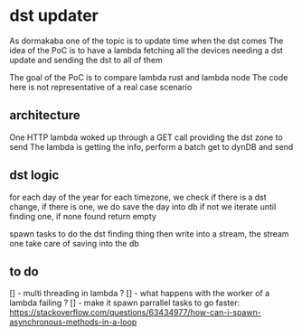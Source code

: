 # dst updater

As dormakaba one of the topic is to update time when the dst comes
The idea of the PoC is to have a lambda fetching all the devices needing a dst update and sending the dst to all of them

The goal of the PoC is to compare lambda rust and lambda node
The code here is not representative of a real case scenario

## architecture

One HTTP lambda woked up through a GET call providing the dst zone to send
The lambda is getting the info, perform a batch get to dynDB and send

## dst logic

for each day of the year for each timezone, we check if there is a dst change, if there is one, we do save the day into db if not we iterate until finding one, if none found return empty

spawn tasks to do the dst finding thing then write into a stream, the stream one take care of saving into the db

## to do

[] - multi threading in lambda ?
[] - what happens with the worker of a lambda failing ?
[] - make it spawn parrallel tasks to go faster: <https://stackoverflow.com/questions/63434977/how-can-i-spawn-asynchronous-methods-in-a-loop>
